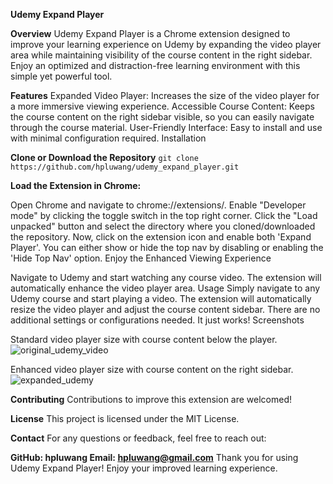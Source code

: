 **Udemy Expand Player**

**Overview**
Udemy Expand Player is a Chrome extension designed to improve your learning experience on Udemy by expanding the video player area while maintaining visibility of the course content in the right sidebar. Enjoy an optimized and distraction-free learning environment with this simple yet powerful tool.

**Features**
Expanded Video Player: Increases the size of the video player for a more immersive viewing experience.
Accessible Course Content: Keeps the course content on the right sidebar visible, so you can easily navigate through the course material.
User-Friendly Interface: Easy to install and use with minimal configuration required.
Installation

**Clone or Download the Repository**
`git clone https://github.com/hpluwang/udemy_expand_player.git`

**Load the Extension in Chrome:**

Open Chrome and navigate to chrome://extensions/.
Enable "Developer mode" by clicking the toggle switch in the top right corner.
Click the "Load unpacked" button and select the directory where you cloned/downloaded the repository.
Now, click on the extension icon and enable both 'Expand Player'. 
You can either show or hide the top nav by disabling or enabling the 'Hide Top Nav' option.
Enjoy the Enhanced Viewing Experience

Navigate to Udemy and start watching any course video. The extension will automatically enhance the video player area.
Usage
Simply navigate to any Udemy course and start playing a video.
The extension will automatically resize the video player and adjust the course content sidebar.
There are no additional settings or configurations needed. It just works!
Screenshots

Standard video player size with course content below the player.
![original_udemy_video](https://github.com/hpluwang/udemy_expand_player/assets/53874420/15abdd44-4f1b-4643-b098-2fd46fb3ed40)

Enhanced video player size with course content on the right sidebar.
![expanded_udemy](https://github.com/hpluwang/udemy_expand_player/assets/53874420/86d9f105-2bae-47de-8379-b94a324ff3d8)


**Contributing**
Contributions to improve this extension are welcomed!

**License**
This project is licensed under the MIT License. 

**Contact**
For any questions or feedback, feel free to reach out:

**GitHub: hpluwang
Email: hpluwang@gmail.com**
Thank you for using Udemy Expand Player! Enjoy your improved learning experience.

